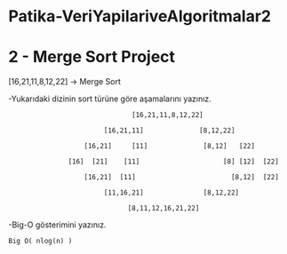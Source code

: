 # Patika-VeriYapilariveAlgoritmalar2

# 2 - Merge Sort Project

[16,21,11,8,12,22] -> Merge Sort

-Yukarıdaki dizinin sort türüne göre aşamalarını yazınız.

                                   [16,21,11,8,12,22]

                            [16,21,11]	        	[8,12,22]

                       [16,21]     [11]              [8,12]   [22]

                   [16]  [21]    [11]	                  [8] [12]  [22]

                       [16,21]  [11]		            	[8,12]  [22]

                            [11,16,21]      	     [8,12,22]

                                  [8,11,12,16,21,22]
                                  
-Big-O gösterimini yazınız.

    Big O( nlog(n) )

    
